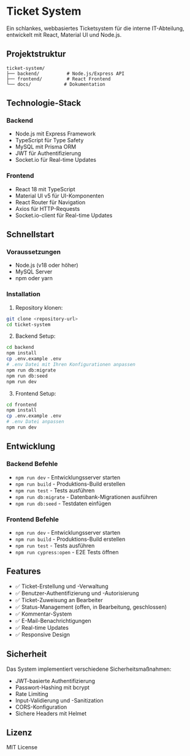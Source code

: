 # Ticket System

Ein schlankes, webbasiertes Ticketsystem für die interne IT-Abteilung, entwickelt mit React, Material UI und Node.js.

## Projektstruktur

```
ticket-system/
├── backend/          # Node.js/Express API
├── frontend/         # React Frontend
└── docs/            # Dokumentation
```

## Technologie-Stack

### Backend

- Node.js mit Express Framework
- TypeScript für Type Safety
- MySQL mit Prisma ORM
- JWT für Authentifizierung
- Socket.io für Real-time Updates

### Frontend

- React 18 mit TypeScript
- Material UI v5 für UI-Komponenten
- React Router für Navigation
- Axios für HTTP-Requests
- Socket.io-client für Real-time Updates

## Schnellstart

### Voraussetzungen

- Node.js (v18 oder höher)
- MySQL Server
- npm oder yarn

### Installation

1. Repository klonen:

```bash
git clone <repository-url>
cd ticket-system
```

2. Backend Setup:

```bash
cd backend
npm install
cp .env.example .env
# .env Datei mit Ihren Konfigurationen anpassen
npm run db:migrate
npm run db:seed
npm run dev
```

3. Frontend Setup:

```bash
cd frontend
npm install
cp .env.example .env
# .env Datei anpassen
npm run dev
```

## Entwicklung

### Backend Befehle

- `npm run dev` - Entwicklungsserver starten
- `npm run build` - Produktions-Build erstellen
- `npm run test` - Tests ausführen
- `npm run db:migrate` - Datenbank-Migrationen ausführen
- `npm run db:seed` - Testdaten einfügen

### Frontend Befehle

- `npm run dev` - Entwicklungsserver starten
- `npm run build` - Produktions-Build erstellen
- `npm run test` - Tests ausführen
- `npm run cypress:open` - E2E Tests öffnen

## Features

- ✅ Ticket-Erstellung und -Verwaltung
- ✅ Benutzer-Authentifizierung und -Autorisierung
- ✅ Ticket-Zuweisung an Bearbeiter
- ✅ Status-Management (offen, in Bearbeitung, geschlossen)
- ✅ Kommentar-System
- ✅ E-Mail-Benachrichtigungen
- ✅ Real-time Updates
- ✅ Responsive Design

## Sicherheit

Das System implementiert verschiedene Sicherheitsmaßnahmen:

- JWT-basierte Authentifizierung
- Passwort-Hashing mit bcrypt
- Rate Limiting
- Input-Validierung und -Sanitization
- CORS-Konfiguration
- Sichere Headers mit Helmet

## Lizenz

MIT License
